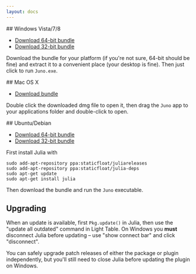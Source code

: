 ```yaml
---
layout: docs
---
```


## Windows Vista/7/8

* [Download 64-bit bundle](https://junolab.amazonaws.com/release/1.0.0/juno-windows-x64.zip)
* [Download 32-bit bundle](https://junolab.amazonaws.com/release/1.0.0/juno-windows-x32.zip)

Download the bundle for your platform (if you're not sure, 64-bit should be fine) and extract it to a convenient place (your desktop is fine). Then just click to run `Juno.exe`.

## Mac OS X

* [Download bundle](https://junolab.amazonaws.com/release/1.0.0/juno-mac-x64.dmg)

Double click the downloaded dmg file to open it, then drag the `Juno` app to your applications folder and double-click to open.

## Ubuntu/Debian

* [Download 64-bit bundle](https://junolab.amazonaws.com/release/1.0.0/juno-linux-x64.zip)
* [Download 32-bit bundle](https://junolab.amazonaws.com/release/1.0.0/juno-linux-x32.zip)

First install Julia with

    sudo add-apt-repository ppa:staticfloat/juliareleases
    sudo add-apt-repository ppa:staticfloat/julia-deps
    sudo apt-get update
    sudo apt-get install julia

Then download the bundle and run the `Juno` executable.

## Upgrading

When an update is available, first `Pkg.update()` in Julia, then use the "update all outdated" command in Light Table. On Windows you **must** disconnect Julia before updating – use "show connect bar" and click "disconnect".

You can safely upgrade patch releases of either the package or plugin independently, but you'll still need to close Julia before updating the plugin on Windows.
